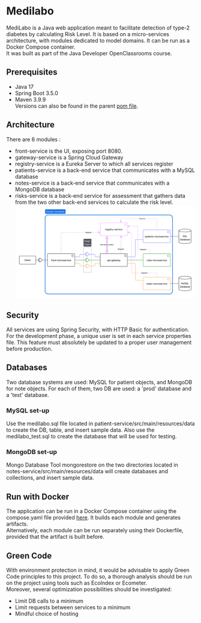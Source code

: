 # Medilabo
MediLabo is a Java web application meant to facilitate detection of type-2 diabetes by calculating Risk Level. It is based on a micro-services architecture, with modules dedicated to model domains. It can be run as a Docker Compose container.  
It was built as part of the Java Developer OpenClassrooms course.

## Prerequisites
- Java 17
- Spring Boot 3.5.0
- Maven 3.9.9  
Versions can also be found in the parent [pom file](medi-labo/pom.xml).

## Architecture
There are 6 modules :
- front-service is the UI, exposing port 8080.
- gateway-service is a Spring Cloud Gateway
- registry-service is a Eureka Server to which all services register
- patients-service is a back-end service that communicates with a MySQL database
- notes-service is a back-end service that communicates with a MongoDB database
- risks-service is a back-end service for assessment that gathers data from the two other back-end services to calculate the risk level.
![app architecture](architecture.png)

## Security
All services are using Spring Security, with HTTP Basic for authentication. For the development phase, a unique user is set in each service properties file. This feature must absolutely be updated to a proper user management before production.

## Databases
Two database systems are used: MySQL for patient objects, and MongoDB for note objects. For each of them, two DB are used: a 'prod' database and a 'test' database.
### MySQL set-up
Use the medilabo.sql file located in patient-service/src/main/resources/data to create the DB, table, and insert sample data.
Also use the medilabo_test.sql to create the database that will be used for testing.
### MongoDB set-up
Mongo Database Tool mongorestore on the two directories located in notes-service/src/main/resources/data will create databases and collections, and insert sample data.

## Run with Docker
The application can be run in a Docker Compose container using the compose.yaml file provided [here](medi-labo/compose.yaml). It builds each module and generates artifacts.  
Alternatively, each module can be run separately using their Dockerfile, provided that the artifact is built before.

## Green Code
With environment protection in mind, it would be advisable to apply Green Code principles to this project. To do so, a thorough analysis should be run on the project using tools such as EcoIndex or Ecometer.  
Moreover, several optimization possibilities should be investigated:
- Limit DB calls to a minimum
- Limit requests between services to a minimum
- Mindful choice of hosting
